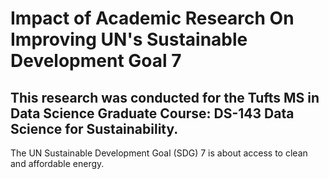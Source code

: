 # Impact of Academic Research On Improving UN's Sustainable Development Goal 7

## This research was conducted for the Tufts MS in Data Science Graduate Course: DS-143 Data Science for Sustainability.


The UN Sustainable Development Goal (SDG) 7 is about access to clean and affordable energy.
